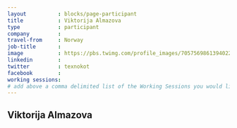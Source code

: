 ```yaml
---
layout          : blocks/page-participant
title           : Viktorija Almazova
type            : participant
company         :
travel-from     : Norway
job-title       :
image           : https://pbs.twimg.com/profile_images/705756986139402240/MklQhhmY_400x400.jpg
linkedin        :
twitter         : texnokot
facebook        :
working sessions:
# add above a comma delimited list of the Working Sessions you would like to attend (use the session's title)
---
```


## Viktorija Almazova

<!-- put more details about participant here -->
